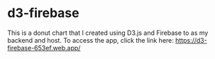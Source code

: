 # d3-firebase
This is a donut chart that I created using D3.js and Firebase to as my backend and host.
To access the app, click the link here: https://d3-firebase-653ef.web.app/ 
